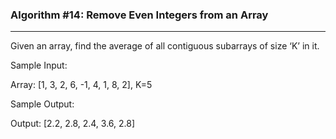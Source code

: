 ### Algorithm #14: Remove Even Integers from an Array

---

Given an array, find the average of all contiguous subarrays of size ‘K’ in it.

Sample Input:

Array: [1, 3, 2, 6, -1, 4, 1, 8, 2], K=5

Sample Output:

Output: [2.2, 2.8, 2.4, 3.6, 2.8]

